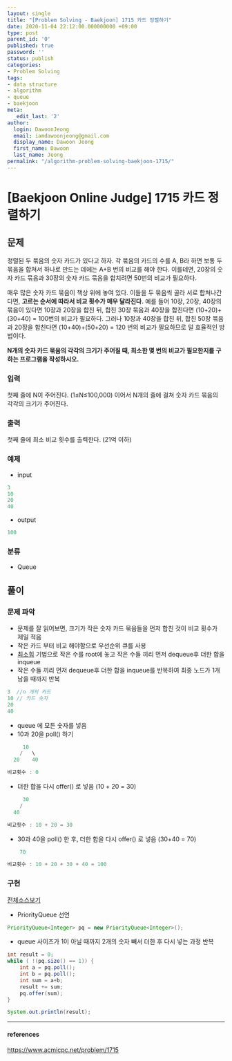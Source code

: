 ```yaml
---
layout: single
title: "[Problem Solving - Baekjoon] 1715 카드 정렬하기"
date: 2020-11-04 22:12:00.000000000 +09:00
type: post
parent_id: '0'
published: true
password: ''
status: publish
categories:
- Problem Solving
tags:
- data structure
- algorithm
- queue
- baekjoon
meta:
  _edit_last: '2'
author:
  login: DawoonJeong
  email: iamdawoonjeong@gmail.com
  display_name: Dawoon Jeong
  first_name: Dawoon
  last_name: Jeong
permalink: "/algorithm-problem-solving-baekjoon-1715/"
---
```

# [Baekjoon Online Judge] 1715 카드 정렬하기

## 문제
정렬된 두 묶음의 숫자 카드가 있다고 하자. 각 묶음의 카드의 수를 A, B라 하면 보통 두 묶음을 합쳐서 하나로 만드는 데에는 A+B 번의 비교를 해야 한다. 이를테면, 20장의 숫자 카드 묶음과 30장의 숫자 카드 묶음을 합치려면 50번의 비교가 필요하다.

매우 많은 숫자 카드 묶음이 책상 위에 놓여 있다. 이들을 두 묶음씩 골라 서로 합쳐나간다면, **고르는 순서에 따라서 비교 횟수가 매우 달라진다.** 예를 들어 10장, 20장, 40장의 묶음이 있다면 10장과 20장을 합친 뒤, 합친 30장 묶음과 40장을 합친다면 (10+20)+(30+40) = 100번의 비교가 필요하다. 그러나 10장과 40장을 합친 뒤, 합친 50장 묶음과 20장을 합친다면 (10+40)+(50+20) = 120 번의 비교가 필요하므로 덜 효율적인 방법이다.

**N개의 숫자 카드 묶음의 각각의 크기가 주어질 때, 최소한 몇 번의 비교가 필요한지를 구하는 프로그램을 작성하시오.**

### 입력
첫째 줄에 N이 주어진다. (1≤N≤100,000) 이어서 N개의 줄에 걸쳐 숫자 카드 묶음의 각각의 크기가 주어진다.

### 출력
첫째 줄에 최소 비교 횟수를 출력한다. (21억 이하)

### 예제
- input

```java
3
10
20
40
```

- output

```java
100
```

### 분류
- Queue

## 풀이

### 문제 파악
- 문제를 잘 읽어보면, 크기가 작은 숫자 카드 묶음들을 먼저 합친 것이 비교 횟수가 제일 적음
- 작은 카드 부터 비교 해야함으로 우선순위 큐를 사용
- [최소힙](http://dawoonjeong.com/algorithm-sort-heap/) 기법으로 작은 수를 root에 놓고 작은 수들 끼리 먼저 dequeue후 더한 합을 inqueue
- 작은 수들 끼리 먼저 dequeue후 더한 합을 inqueue를 반복하여 최종 노드가 1개 남을 때까지 반복

```java
3  //n 개의 카드
10 // 카드 숫자
20
40
```



- queue 에 모든 숫자를 넣음
- 10과 20을 poll() 하기

```java
     10
    /   \
  20    40

비교횟수 : 0
```

- 더한 합을 다시 offer() 로 넣음 (10 + 20 = 30)

```java
     30
    /   
  40

비교횟수 : 10 + 20 = 30  
```

- 30과 40을 poll() 한 후, 더한 합을 다시 offer() 로 넣음 (30+40 = 70)

```java
    70

비교횟수 : 10 + 20 + 30 + 40 = 100
```


### 구현

[전체소스보기](https://github.com/iamdawoonjeong/java-datastructure-algorithm/blob/master/java-algorithm-problem-solving/src/baekjoon/problem1715/Main.java)

- PriorityQueue 선언

```java
PriorityQueue<Integer> pq = new PriorityQueue<Integer>();
```

- queue 사이즈가 1이 아닐 때까지 2개의 숫자 빼서 더한 후 다시 넣는 과정 반복

```java  
int result = 0;
while ( !(pq.size() == 1)) {
    int a = pq.poll();
    int b = pq.poll();
    int sum = a+b;
    result += sum;
    pq.offer(sum);
}

System.out.println(result);
```

---

#### references
<https://www.acmicpc.net/problem/1715>
